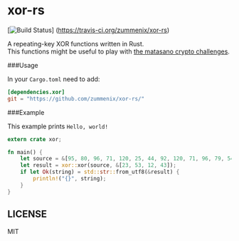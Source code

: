 xor-rs
======
[![Build Status](https://travis-ci.org/zummenix/xor-rs.svg?branch=master)]
(https://travis-ci.org/zummenix/xor-rs)

A repeating-key XOR functions written in Rust.<br />
This functions might be useful to play with
[the matasano crypto challenges](http://cryptopals.com).

###Usage

In your `Cargo.toml` need to add:
```toml
[dependencies.xor]
git = "https://github.com/zummenix/xor-rs/"
```

###Example

This example prints `Hello, world!`
```rust
extern crate xor;

fn main() {
    let source = &[95, 80, 96, 71, 120, 25, 44, 92, 120, 71, 96, 79, 54];
    let result = xor::xor(source, &[23, 53, 12, 43]);
    if let Ok(string) = std::str::from_utf8(&result) {
        println!("{}", string);
    }
}
```

LICENSE
-------

MIT
